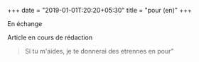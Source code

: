 +++
date = "2019-01-01T:20:20+05:30"
title = "pour (en)"
+++

En échange
<!--more-->
Article en cours de rédaction

> Si tu m'aides, je te donnerai des etrennes en pour"
